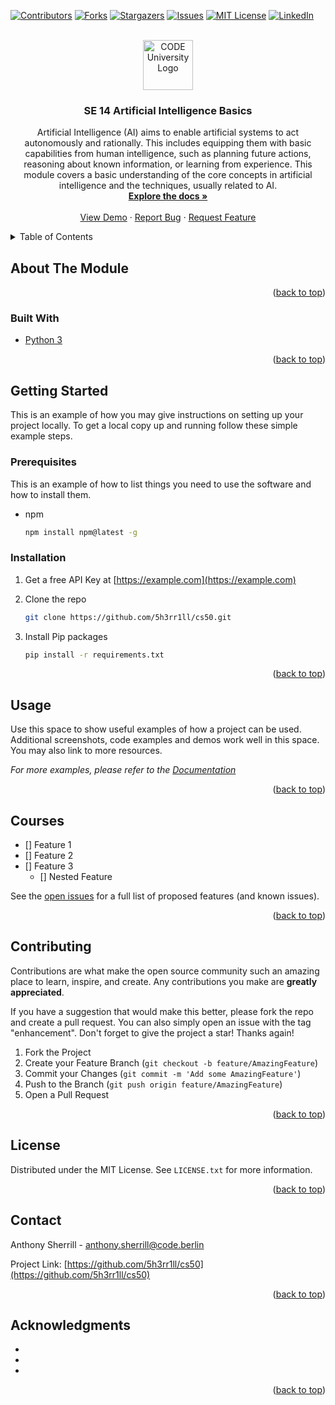 <div id="top"></div>
<!--
*** Thanks for checking out the Best-README-Template. If you have a suggestion
*** that would make this better, please fork the repo and create a pull request
*** or simply open an issue with the tag "enhancement".
*** Don't forget to give the project a star!
*** Thanks again! Now go create something AMAZING! :D
-->

<!-- PROJECT SHIELDS -->
<!--
*** I'm using markdown "reference style" links for readability.
*** Reference links are enclosed in brackets [ ] instead of parentheses ( ).
*** See the bottom of this document for the declaration of the reference variables
*** for contributors-url, forks-url, etc. This is an optional, concise syntax you may use.
*** https://www.markdownguide.org/basic-syntax/#reference-style-links
-->
[![Contributors][contributors-shield]][contributors-url]
[![Forks][forks-shield]][forks-url]
[![Stargazers][stars-shield]][stars-url]
[![Issues][issues-shield]][issues-url]
[![MIT License][license-shield]][license-url]
[![LinkedIn][linkedin-shield]][linkedin-url]

<!-- PROJECT LOGO -->
<br />
<div align="center">
  <a href="https://app.code.berlin/module/SE_14?shortCode=SE_14_v1">
    <img src="https://static.studycheck.de/media/images/institute_logos/small/code.jpg" alt="CODE University Logo" width="80" height="80">
  </a>

<h3 align="center">SE 14 Artificial Intelligence Basics</h3>

  <p align="center">
    Artificial Intelligence (AI) aims to enable artificial systems to act autonomously and rationally. This includes equipping them with basic capabilities from human intelligence, such as planning future actions, reasoning about known information, or learning from experience. This module covers a basic understanding of the core concepts in artificial intelligence and the techniques, usually related to AI.
    <br />
    <a href="https://github.com/5h3rr1ll/cs50/cs50"><strong>Explore the docs »</strong></a>
    <br />
    <br />
    <a href="https://github.com/5h3rr1ll/cs50">View Demo</a>
    ·
    <a href="https://github.com/5h3rr1ll/cs50/issues">Report Bug</a>
    ·
    <a href="https://github.com/5h3rr1ll/cs50/issues">Request Feature</a>
  </p>
</div>

<!-- TABLE OF CONTENTS -->
<details>
  <summary>Table of Contents</summary>
  <ol>
    <li>
      <a href="#about-the-project">About The Project</a>
      <ul>
        <li><a href="#built-with">Built With</a></li>
      </ul>
    </li>
    <li>
      <a href="#getting-started">Getting Started</a>
      <ul>
        <li><a href="#prerequisites">Prerequisites</a></li>
        <li><a href="#installation">Installation</a></li>
      </ul>
    </li>
    <li><a href="#usage">Usage</a></li>
    <li><a href="#roadmap">Roadmap</a></li>
    <li><a href="#contributing">Contributing</a></li>
    <li><a href="#license">License</a></li>
    <li><a href="#contact">Contact</a></li>
    <li><a href="#acknowledgments">Acknowledgments</a></li>
  </ol>
</details>

<!-- ABOUT THE PROJECT -->
## About The Module

<p align="right">(<a href="#top">back to top</a>)</p>

### Built With

* [Python 3](https://www.python.org)

<p align="right">(<a href="#top">back to top</a>)</p>

<!-- GETTING STARTED -->
## Getting Started

This is an example of how you may give instructions on setting up your project locally.
To get a local copy up and running follow these simple example steps.

### Prerequisites

This is an example of how to list things you need to use the software and how to install them.

* npm

  ```sh
  npm install npm@latest -g
  ```

### Installation

1. Get a free API Key at [https://example.com](https://example.com)
2. Clone the repo

   ```sh
   git clone https://github.com/5h3rr1ll/cs50.git
   ```

3. Install Pip packages

   ```sh
   pip install -r requirements.txt
   ```

<p align="right">(<a href="#top">back to top</a>)</p>

<!-- USAGE EXAMPLES -->
## Usage

Use this space to show useful examples of how a project can be used. Additional screenshots, code examples and demos work well in this space. You may also link to more resources.

_For more examples, please refer to the [Documentation](https://example.com)_

<p align="right">(<a href="#top">back to top</a>)</p>

<!-- ROADMAP -->
## Courses

* [] Feature 1
* [] Feature 2
* [] Feature 3
  * [] Nested Feature

See the [open issues](https://github.com/5h3rr1ll/cs50/issues) for a full list of proposed features (and known issues).

<p align="right">(<a href="#top">back to top</a>)</p>

<!-- CONTRIBUTING -->
## Contributing

Contributions are what make the open source community such an amazing place to learn, inspire, and create. Any contributions you make are **greatly appreciated**.

If you have a suggestion that would make this better, please fork the repo and create a pull request. You can also simply open an issue with the tag "enhancement".
Don't forget to give the project a star! Thanks again!

1. Fork the Project
2. Create your Feature Branch (`git checkout -b feature/AmazingFeature`)
3. Commit your Changes (`git commit -m 'Add some AmazingFeature'`)
4. Push to the Branch (`git push origin feature/AmazingFeature`)
5. Open a Pull Request

<p align="right">(<a href="#top">back to top</a>)</p>

<!-- LICENSE -->
## License

Distributed under the MIT License. See `LICENSE.txt` for more information.

<p align="right">(<a href="#top">back to top</a>)</p>

<!-- CONTACT -->
## Contact

Anthony Sherrill - anthony.sherrill@code.berlin

Project Link: [https://github.com/5h3rr1ll/cs50](https://github.com/5h3rr1ll/cs50)

<p align="right">(<a href="#top">back to top</a>)</p>

<!-- ACKNOWLEDGMENTS -->
## Acknowledgments

* []()
* []()
* []()

<p align="right">(<a href="#top">back to top</a>)</p>

<!-- MARKDOWN LINKS & IMAGES -->
<!-- https://www.markdownguide.org/basic-syntax/#reference-style-links -->
[contributors-shield]: https://img.shields.io/github/contributors/5h3rr1ll/cs50.svg?style=for-the-badge
[contributors-url]: https://github.com/5h3rr1ll/cs50/graphs/contributors
[forks-shield]: https://img.shields.io/github/forks/5h3rr1ll/cs50.svg?style=for-the-badge
[forks-url]: https://github.com/5h3rr1ll/cs50/network/members
[stars-shield]: https://img.shields.io/github/stars/5h3rr1ll/cs50.svg?style=for-the-badge
[stars-url]: https://github.com/5h3rr1ll/cs50/stargazers
[issues-shield]: https://img.shields.io/github/issues/5h3rr1ll/cs50.svg?style=for-the-badge
[issues-url]: https://github.com/5h3rr1ll/cs50/issues
[license-shield]: https://img.shields.io/github/license/5h3rr1ll/cs50.svg?style=for-the-badge
[license-url]: https://github.com/5h3rr1ll/cs50/blob/master/LICENSE.txt
[linkedin-shield]: https://img.shields.io/badge/-LinkedIn-black.svg?style=for-the-badge&logo=linkedin&colorB=555
[linkedin-url]: https://linkedin.com/in/anthony-sherrill-ab588a38
[product-screenshot]: images/screenshot.png
